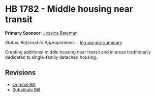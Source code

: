 # HB 1782 - Middle housing near transit
**Primary Sponsor:** [Jessica Bateman](/person/leg/jessica.bateman.md)

*Status: Referred to Appropriations.* | [leg.wa.gov summary](https://app.leg.wa.gov/billsummary?BillNumber=1782&Year=2021)

Creating additional middle housing near transit and in areas traditionally dedicated to single-family detached housing.

## Revisions
* [Original Bill](1/)
* [Substitute Bill](S/)
